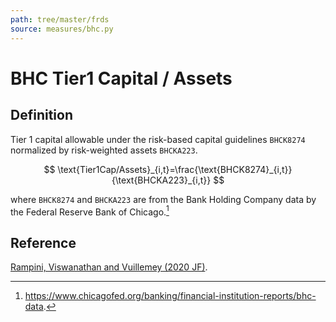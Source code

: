 ```yaml
---
path: tree/master/frds
source: measures/bhc.py
---
```


# BHC Tier1 Capital / Assets

## Definition

Tier 1 capital allowable under the risk-based capital guidelines `BHCK8274` normalized by risk-weighted assets `BHCKA223`.

$$
\text{Tier1Cap/Assets}_{i,t}=\frac{\text{BHCK8274}_{i,t}}{\text{BHCKA223}_{i,t}}
$$

where `BHCK8274` and `BHCKA223` are from the Bank Holding Company data by the Federal Reserve Bank of Chicago.[^1] 

[^1]: https://www.chicagofed.org/banking/financial-institution-reports/bhc-data.

## Reference

[Rampini, Viswanathan and Vuillemey (2020 JF)](https://doi.org/10.1111/jofi.12868).